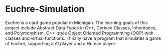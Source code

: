 # Euchre-Simulation
Euchre is a card game popular in Michigan.  The learning goals of this project include Abstract Data Types in C++, Derived Classes, Inheritance, and Polymorphism. C++-style Object Oriented Programming (OOP) with classes and virtual functions.  I finally have a program that simulates a game of Euchre, supporting a AI player and a Human player.
